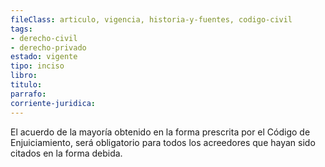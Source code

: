 ```yaml
---
fileClass: articulo, vigencia, historia-y-fuentes, codigo-civil
tags:
- derecho-civil
- derecho-privado
estado: vigente
tipo: inciso
libro:
titulo:
parrafo:
corriente-juridica:
---
```

El acuerdo de la mayoría obtenido en la forma prescrita por el Código de Enjuiciamiento, será obligatorio para todos los acreedores que hayan sido citados en la forma debida.